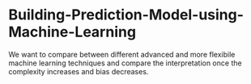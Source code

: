 # Building-Prediction-Model-using-Machine-Learning
We want to compare between different advanced and more flexibile machine learning techniques and compare the interpretation once the complexity increases and bias decreases.

